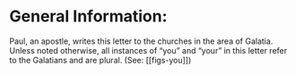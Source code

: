 # General Information:

Paul, an apostle, writes this letter to the churches in the area of Galatia. Unless noted otherwise, all instances of “you” and “your” in this letter refer to the Galatians and are plural. (See: [[figs-you]])